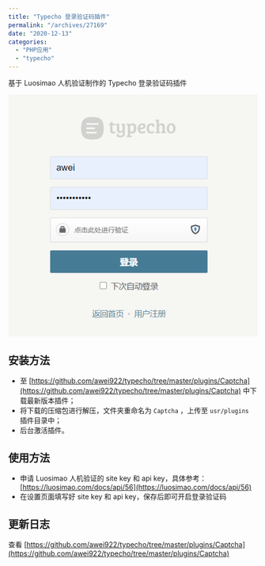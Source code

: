 ```yaml
---
title: "Typecho 登录验证码插件"
permalink: "/archives/27169"
date: "2020-12-13"
categories: 
  - "PHP应用"
  - "typecho"
---
```


基于 Luosimao 人机验证制作的 Typecho 登录验证码插件

![](./images/3319323695.png)

## 安装方法

- 至 [https://github.com/awei922/typecho/tree/master/plugins/Captcha](https://github.com/awei922/typecho/tree/master/plugins/Captcha) 中下载最新版本插件；
- 将下载的压缩包进行解压，文件夹重命名为 `Captcha` ，上传至 `usr/plugins` 插件目录中；
- 后台激活插件。

## 使用方法

- 申请 Luosimao 人机验证的 site key 和 api key，具体参考：[https://luosimao.com/docs/api/56](https://luosimao.com/docs/api/56)
- 在设置页面填写好 site key 和 api key，保存后即可开启登录验证码

## 更新日志

查看 [https://github.com/awei922/typecho/tree/master/plugins/Captcha](https://github.com/awei922/typecho/tree/master/plugins/Captcha)
